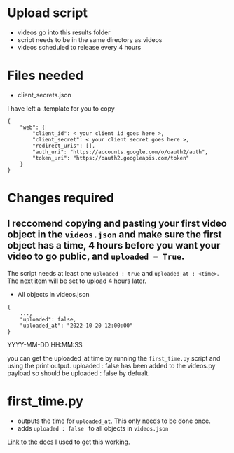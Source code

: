 # Upload script

-   videos go into this results folder
-   script needs to be in the same directory as videos
-   videos scheduled to release every 4 hours

# Files needed

-   client_secrets.json

I have left a .template for you to copy

```
{
    "web": {
        "client_id": < your client id goes here >,
        "client_secret": < your client secret goes here >,
        "redirect_uris": [],
        "auth_uri": "https://accounts.google.com/o/oauth2/auth",
        "token_uri": "https://oauth2.googleapis.com/token"
    }
}
```

# Changes required

## I reccomend copying and pasting your first video object in the `videos.json` and make sure the first object has a time, 4 hours before you want your video to go public, and `uploaded = True`.

The script needs at least one `uploaded : true` and `uploaded_at : <time>`. The next item will be set to upload 4 hours later.

-   All objects in videos.json

```
{
    ...,
    "uploaded": false,
    "uploaded_at": "2022-10-20 12:00:00"
}
```

YYYY-MM-DD HH:MM:SS

you can get the uploaded_at time by running the `first_time.py` script and using the print output.
uploaded : false has been added to the videos.py payload so should be uploaded : false by defualt.

# first_time.py

-   outputs the time for `uploaded_at`. This only needs to be done once.
-   adds `uploaded : false ` to all objects in `videos.json`

[Link to the docs](https://developers.google.com/youtube/v3/guides/uploading_a_video) I used to get this working.
